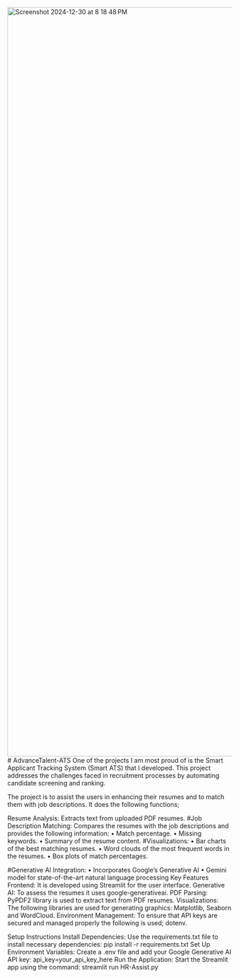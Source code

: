 <img width="1682" alt="Screenshot 2024-12-30 at 8 18 48 PM" src="https://github.com/user-attachments/assets/b8aadfdd-ebbf-4815-ac5e-6cd4d0be4e1c" /># AdvanceTalent-ATS
One of the projects I am most proud of is the Smart Applicant Tracking System (Smart ATS) that I developed. This project addresses the challenges faced in recruitment processes by automating candidate screening and ranking.

The project is to assist the users in enhancing their resumes and to match them with job descriptions. It does the following functions;

Resume Analysis: Extracts text from uploaded PDF resumes.
#Job Description Matching: Compares the resumes with the job descriptions and provides the following information:
	•	Match percentage.
	•	Missing keywords.
	•	Summary of the resume content.
#Visualizations:
  •	Bar charts of the best matching resumes.
	•	Word clouds of the most frequent words in the resumes.
	•	Box plots of match percentages.

#Generative AI Integration:
	•	Incorporates Google’s Generative AI
	•	Gemini model for state-of-the-art natural language processing
 Key Features
 Frontend: It is developed using Streamlit for the user interface. 
 Generative AI: To assess the resumes it uses google-generativeai. 
 PDF Parsing:  PyPDF2 library is used to extract text from PDF resumes. 
 Visualizations: The following libraries are used  for generating graphics: Matplotlib, Seaborn and WordCloud. 
 Environment Management: To ensure  that API keys are secured and managed properly the following is used; dotenv. 


Setup Instructions
Install Dependencies: Use the requirements.txt file to install necessary dependencies:
pip install -r requirements.txt
Set Up Environment Variables: Create a .env file and add your Google Generative AI API key:
api_key=your_api_key_here
Run the Application: Start the Streamlit app using the command:
streamlit run HR-Assist.py





